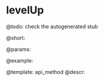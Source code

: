 levelUp
=============


@todo:
	check the autogenerated stub

@short:
	

@params:





@example:

@template:	api_method
@descr:

